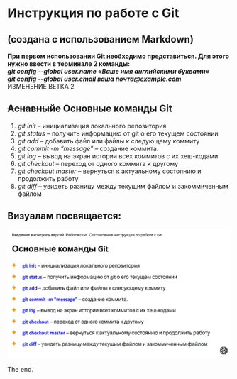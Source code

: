 # Инструкция по работе с Git
## (создана с использованием Markdown)
**При первом использовании Git необходимо представиться.
Для этого нужно ввести в терминале 2 команды:**  
***git config --global user.name «Ваше имя английскими буквами»   
git config --global user.email ваша почта@example.com***  
ИЗМЕНЕНИЕ ВЕТКА 2
## ~~Аснавныйе~~ Основные команды Git  
1. *git init* – инициализация локального репозитория
2. *git status* – получить информацию от git о его текущем состоянии
3. *git add* – добавить файл или файлы к следующему коммиту
4. *git commit -m “message”* – создание коммита.
5. *git log* – вывод на экран истории всех коммитов с их хеш-кодами
6. *git checkout* – переход от одного коммита к другому
7. *git checkout master* – вернуться к актуальному состоянию и продолжить работу
8. *git diff* – увидеть разницу между текущим файлом и закоммиченным файлом  
## Визуалам посвящается:  
![красота то какая!](osn_commands_git.png "Основные комманды Git")  
  
  The end.
